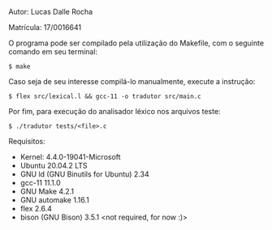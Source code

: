 Autor: Lucas Dalle Rocha

Matrícula: 17/0016641

O programa pode ser compilado pela utilização do Makefile, 
com o seguinte comando em seu terminal: 

	$ make
	
Caso seja de seu interesse compilá-lo manualmente, execute a instrução:

	$ flex src/lexical.l && gcc-11 -o tradutor src/main.c

Por fim, para execução do analisador léxico nos arquivos teste:

	$ ./tradutor tests/<file>.c

Requisitos:

* Kernel: 4.4.0-19041-Microsoft <WSL Terminal>
* Ubuntu 20.04.2 LTS
* GNU ld (GNU Binutils for Ubuntu) 2.34
* gcc-11 11.1.0
* GNU Make 4.2.1
* GNU automake 1.16.1
* flex 2.6.4
* bison (GNU Bison) 3.5.1	<not required, for now :)>
